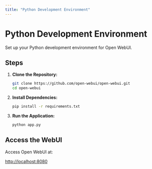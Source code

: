 ```yaml
---
title: "Python Development Environment"
---
```


# Python Development Environment

Set up your Python development environment for Open WebUI.

## Steps

1. **Clone the Repository:**

   ```bash
   git clone https://github.com/open-webui/open-webui.git
   cd open-webui
   ```

2. **Install Dependencies:**

   ```bash
   pip install -r requirements.txt
   ```

3. **Run the Application:**

   ```bash
   python app.py
   ```

## Access the WebUI

Access Open WebUI at:

[http://localhost:8080](http://localhost:8080)
